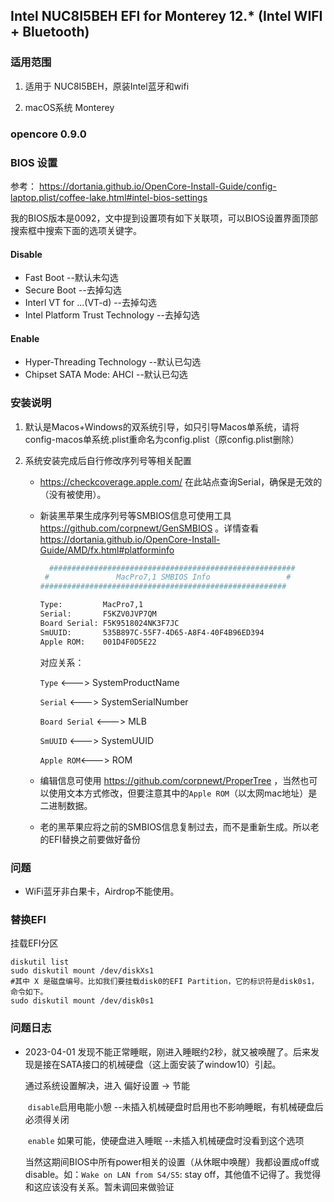 ## Intel NUC8I5BEH EFI for Monterey 12.* (Intel WIFI + Bluetooth)

### 适用范围

1. 适用于 NUC8I5BEH，原装Intel蓝牙和wifi

2. macOS系统 Monterey

### opencore 0.9.0

### BIOS 设置

参考： https://dortania.github.io/OpenCore-Install-Guide/config-laptop.plist/coffee-lake.html#intel-bios-settings

我的BIOS版本是0092，文中提到设置项有如下关联项，可以BIOS设置界面顶部搜索框中搜索下面的选项关键字。

#### Disable

- Fast Boot  --默认未勾选
- Secure Boot  --去掉勾选
- Interl VT for ...(VT-d)  --去掉勾选
- Intel Platform Trust Technology  --去掉勾选

#### Enable

- Hyper-Threading Technology  --默认已勾选
- Chipset SATA Mode: AHCI  --默认已勾选

### 安装说明

1. 默认是Macos+Windows的双系统引导，如只引导Macos单系统，请将config-macos单系统.plist重命名为config.plist（原config.plist删除）

2. 系统安装完成后自行修改序列号等相关配置

   + https://checkcoverage.apple.com/ 在此站点查询Serial，确保是无效的（没有被使用）。

   + 新装黑苹果生成序列号等SMBIOS信息可使用工具 https://github.com/corpnewt/GenSMBIOS 。详情查看 https://dortania.github.io/OpenCore-Install-Guide/AMD/fx.html#platforminfo

     ```sh
       #######################################################
      #               MacPro7,1 SMBIOS Info                 #
     #######################################################
     
     Type:         MacPro7,1
     Serial:       F5KZV0JVP7QM
     Board Serial: F5K9518024NK3F7JC
     SmUUID:       535B897C-55F7-4D65-A8F4-40F4B96ED394
     Apple ROM:    001D4F0D5E22
     ```

     对应关系：

     `Type` <--->  SystemProductName

     `Serial` <---> SystemSerialNumber

     `Board Serial` <---> MLB

     `SmUUID` <---> SystemUUID

     `Apple ROM`<---> ROM

   + 编辑信息可使用 https://github.com/corpnewt/ProperTree ，当然也可以使用文本方式修改，但要注意其中的`Apple ROM`（以太网mac地址）是二进制数据。

   + 老的黑苹果应将之前的SMBIOS信息复制过去，而不是重新生成。所以老的EFI替换之前要做好备份

### 问题

- WiFi蓝牙非白果卡，Airdrop不能使用。

### 替换EFI

挂载EFI分区

```shell
diskutil list
sudo diskutil mount /dev/diskXs1
#其中 X 是磁盘编号。比如我们要挂载disk0的EFI Partition，它的标识符是disk0s1，命令如下。
sudo diskutil mount /dev/disk0s1
```

### 问题日志

- 2023-04-01 发现不能正常睡眠，刚进入睡眠约2秒，就又被唤醒了。后来发现是接在SATA接口的机械硬盘（这上面安装了window10）引起。

  通过系统设置解决，进入 偏好设置 -> 节能

  ​	`disable`启用电能小憩 --未插入机械硬盘时启用也不影响睡眠，有机械硬盘后必须得关闭

  ​	`enable` 如果可能，使硬盘进入睡眠 --未插入机械硬盘时没看到这个选项
  
  当然这期间BIOS中所有power相关的设置（从休眠中唤醒）我都设置成off或disable。如：`Wake on LAN from S4/S5`: stay off，其他值不记得了。我觉得和这应该没有关系。暂未调回来做验证